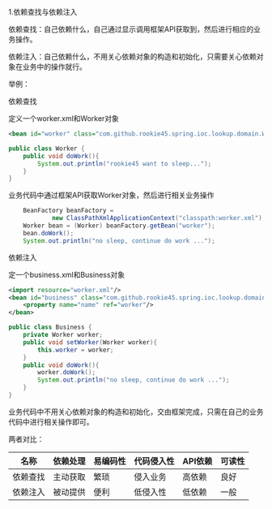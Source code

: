 1.依赖查找与依赖注入

依赖查找：自己依赖什么，自己通过显示调用框架API获取到，然后进行相应的业务操作。

依赖注入：自己依赖什么，不用关心依赖对象的构造和初始化，只需要关心依赖对象在业务中的操作就行。

举例：

依赖查找

定义一个worker.xml和Worker对象

```xml
<bean id="worker" class="com.github.rookie45.spring.ioc.lookup.domain.Worker">
```

```java
public class Worker {
    public void doWork(){
        System.out.println("rookie45 want to sleep...");
    }
}
```

业务代码中通过框架API获取Worker对象，然后进行相关业务操作

```java
    BeanFactory beanFactory =
            new ClassPathXmlApplicationContext("classpath:worker.xml");
    Worker bean = (Worker) beanFactory.getBean("worker");
    bean.doWork();
    System.out.println("no sleep, continue do work ...");
```
依赖注入

定一个business.xml和Business对象

```xml
<import resource="worker.xml"/>
<bean id="business" class="com.github.rookie45.spring.ioc.lookup.domain.Business">
    <property name="name" ref="worker"/>
</bean>
```

```java
public class Business {
    private Worker worker;
    public void setWorker(Worker worker){
        this.worker = worker;
    }
    public void doWork(){
        worker.doWork();
        System.out.println("no sleep, continue do work ...");
    }
}
```

业务代码中不用关心依赖对象的构造和初始化，交由框架完成，只需在自己的业务代码中进行相关操作即可。

两者对比：

| 名称     | 依赖处理 | 易编码性 | 代码侵入性 | API依赖 | 可读性 |
| -------- | -------- | -------- | ---------- | ------- | ------ |
| 依赖查找 | 主动获取 | 繁琐     | 侵入业务   | 高依赖  | 良好   |
| 依赖注入 | 被动提供 | 便利     | 低侵入性   | 低依赖  | 一般   |

